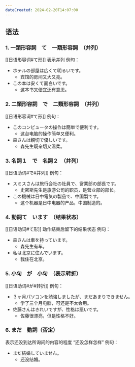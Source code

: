 ```yaml
---
dateCreated: 2024-02-20T14:07:00
---
```

## 语法
### 1. 一類形容詞　て　一類形容詞　（并列）
[[日语形容词#て形]]
表示并列
例句：
- ホテルの部屋は広くて明るいです。
	- 宾馆的房间又大又亮。
- この本は安くて面白いです。
	- 这本书又便宜还有意思。
### 2. 二類形容詞　で　二類形容詞　（并列）
[[日语形容词#て形]]
例句：
- このコンピュータの操作は簡単で便利です。
	- 这台电脑的操作简单又便利。
- 森さんは親切で優しいです。
	- 森先生既亲切又温柔。
### 3. 名詞１　で　名詞２　（并列）
[[日语助词#で#并列]]
例句：
- スミスさんは旅行会社の社員で、営業部の部長です。
	- 史密斯先生是旅游公司的职员，是营业部的部长。
- この機械は日中電気の製品で、中国製です。
	- 这个机器是日中电器的产品，中国制造的。
### 4. 動詞て　います　（结果状态）
[[日语动词#て形]]
动作结束后留下的结果状态
例句：
- 森さんは車を持っています。
	- 森先生有车。
- 私は北京に住んでいます。
	- 我住在北京。
### 5. 小句　が　小句　（表示转折）
[[日语助词#が#转折]]
例句：
- ３ヶ月パソコンを勉強しましたが、まだあまりできません。
	- 学了三个月电脑，可还是不太会用。
- 佐藤さんはきれいですが、性格は悪いです。
	- 佐藤很漂亮，但是性格不好。
### 6. まだ　動詞（否定）
表示还没到达所询问的内容的程度
“还没怎样怎样”
例句：
- まだ結婚していません。
	- 还没结婚。
